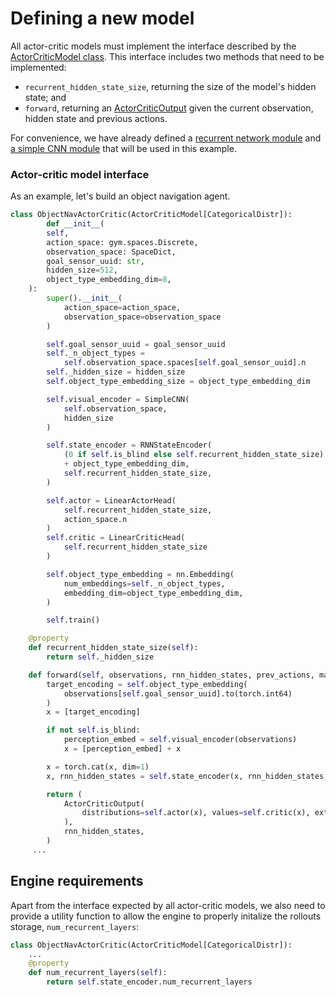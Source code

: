 # Defining a new model

All actor-critic models must implement the interface described by the
[ActorCriticModel class](/api/onpolicy_sync/policy#actorcriticmodel). This interface includes two methods that need to be 
implemented:

* `recurrent_hidden_state_size`, returning the size of the model's hidden state; and 
* `forward`, returning an [ActorCriticOutput](/api/rl_base/common#actorcriticoutput) given the current observation,
hidden state and previous actions.

For convenience, we have already defined a [recurrent network module](/api/models/basic_models#rnnstateencoder) and
[a simple CNN module](/api/basic_models#simplecnn) that will be used in this example.

### Actor-critic model interface

As an example, let's build an object navigation agent.

```python
class ObjectNavActorCritic(ActorCriticModel[CategoricalDistr]):
        def __init__(
        self,
        action_space: gym.spaces.Discrete,
        observation_space: SpaceDict,
        goal_sensor_uuid: str,
        hidden_size=512,
        object_type_embedding_dim=8,
    ):
        super().__init__(
            action_space=action_space,
            observation_space=observation_space
        )

        self.goal_sensor_uuid = goal_sensor_uuid
        self._n_object_types =
            self.observation_space.spaces[self.goal_sensor_uuid].n
        self._hidden_size = hidden_size
        self.object_type_embedding_size = object_type_embedding_dim

        self.visual_encoder = SimpleCNN(
            self.observation_space,
            hidden_size
        )

        self.state_encoder = RNNStateEncoder(
            (0 if self.is_blind else self.recurrent_hidden_state_size)
            + object_type_embedding_dim,
            self.recurrent_hidden_state_size,
        )

        self.actor = LinearActorHead(
            self.recurrent_hidden_state_size,
            action_space.n
        )
        self.critic = LinearCriticHead(
            self.recurrent_hidden_state_size
        )

        self.object_type_embedding = nn.Embedding(
            num_embeddings=self._n_object_types,
            embedding_dim=object_type_embedding_dim,
        )

        self.train()

    @property
    def recurrent_hidden_state_size(self):
        return self._hidden_size

    def forward(self, observations, rnn_hidden_states, prev_actions, masks):
        target_encoding = self.object_type_embedding(
            observations[self.goal_sensor_uuid].to(torch.int64)
        )
        x = [target_encoding]

        if not self.is_blind:
            perception_embed = self.visual_encoder(observations)
            x = [perception_embed] + x

        x = torch.cat(x, dim=1)
        x, rnn_hidden_states = self.state_encoder(x, rnn_hidden_states, masks)

        return (
            ActorCriticOutput(
                distributions=self.actor(x), values=self.critic(x), extras={}
            ),
            rnn_hidden_states,
        )
     ...
```

## Engine requirements

Apart from the interface expected by all actor-critic models, we also need to provide a utility function to allow
the engine to properly initalize the rollouts storage, `num_recurrent_layers`:

```python
class ObjectNavActorCritic(ActorCriticModel[CategoricalDistr]):
    ...
    @property
    def num_recurrent_layers(self):
        return self.state_encoder.num_recurrent_layers
```
